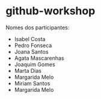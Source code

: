 # github-workshop

Nomes dos participantes:

-   Isabel Costa
-   Pedro Fonseca
-   Joana Santos
- 	Agata Mascarenhas
-   Joaquim Gomes
-   Marta Dias
-   Margarida Melo
-   Miriam Santos
-   Margarida Melo